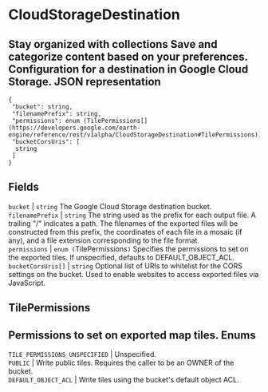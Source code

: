  
#  CloudStorageDestination 
Stay organized with collections  Save and categorize content based on your preferences. 
Configuration for a destination in Google Cloud Storage.
JSON representation  
---  
```
{
 "bucket": string,
 "filenamePrefix": string,
 "permissions": enum (TilePermissions[](https://developers.google.com/earth-engine/reference/rest/v1alpha/CloudStorageDestination#TilePermissions)),
 "bucketCorsUris": [
  string
 ]
}
```
  
Fields  
---  
`bucket` |  `string` The Google Cloud Storage destination bucket.  
`filenamePrefix` |  `string` The string used as the prefix for each output file. A trailing "/" indicates a path. The filenames of the exported files will be constructed from this prefix, the coordinates of each file in a mosaic (if any), and a file extension corresponding to the file format.  
`permissions` |  `enum (`TilePermissions[](https://developers.google.com/earth-engine/reference/rest/v1alpha/CloudStorageDestination#TilePermissions)`)` Specifies the permissions to set on the exported tiles. If unspecified, defaults to DEFAULT_OBJECT_ACL.  
`bucketCorsUris[]` |  `string` Optional list of URIs to whitelist for the CORS settings on the bucket. Used to enable websites to access exported files via JavaScript.  
## TilePermissions
Permissions to set on exported map tiles.
Enums  
---  
`TILE_PERMISSIONS_UNSPECIFIED` | Unspecified.  
`PUBLIC` | Write public tiles. Requires the caller to be an OWNER of the bucket.  
`DEFAULT_OBJECT_ACL` | Write tiles using the bucket's default object ACL.  
